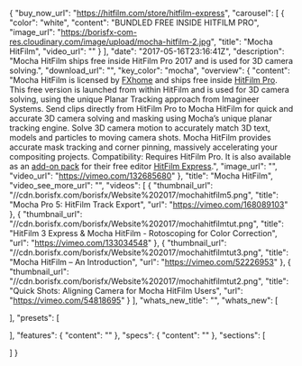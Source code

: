 {
  "buy_now_url": "https://hitfilm.com/store/hitfilm-express",
  "carousel": [
    {
      "color": "white",
      "content": "BUNDLED FREE INSIDE HITFILM PRO",
      "image_url": "https://borisfx-com-res.cloudinary.com/image/upload/mocha-hitfilm-2.jpg",
      "title": "Mocha HitFilm",
      "video_url": ""
    }
  ],
  "date": "2017-05-16T23:16:41Z",
  "description": "Mocha HitFilm ships free inside HitFilm Pro 2017 and is used for 3D camera solving.",
  "download_url": "",
  "key_color": "mocha",
  "overview": {
    "content": "Mocha HitFilm is licensed by [FXhome](http://www.fxhome.com/) and ships free inside [HitFilm Pro](http://www.hitfilm.com/). This free version is launched from within HitFilm and is used for 3D camera solving, using the unique Planar Tracking approach from Imagineer Systems. Send clips directly from HitFilm Pro to Mocha HitFilm for quick and accurate 3D camera solving and masking using Mocha’s unique planar tracking engine. Solve 3D camera motion to accurately match 3D text, models and particles to moving camera shots. Mocha HitFilm provides accurate mask tracking and corner pinning, massively accelerating your compositing projects. Compatibility: Requires HitFilm Pro. It is also available as an [add-on pack](http://www.hitfilm.com/store/hitfilm-3-express) for their free editor [HitFilm Express](https://www.hitfilm.com/express).",
    "image_url": "",
    "video_url": "https://vimeo.com/132685680"
  },
  "title": "Mocha HitFilm",
  "video_see_more_url": "",
  "videos": [
    {
      "thumbnail_url": "//cdn.borisfx.com/borisfx/Website%202017/mochahitfilm5.png",
      "title": "Mocha Pro 5: HitFilm Track Export",
      "url": "https://vimeo.com/168089103"
    },
    {
      "thumbnail_url": "//cdn.borisfx.com/borisfx/Website%202017/mochahitfilmtut.png",
      "title": "HitFilm 3 Express & Mocha HitFilm - Rotoscoping for Color Correction",
      "url": "https://vimeo.com/133034548"
    },
    {
      "thumbnail_url": "//cdn.borisfx.com/borisfx/Website%202017/mochahitfilmtut3.png",
      "title": "Mocha HitFilm – An Introduction",
      "url": "https://vimeo.com/52226953"
    },
    {
      "thumbnail_url": "//cdn.borisfx.com/borisfx/Website%202017/mochahitfilmtut2.png",
      "title": "Quick Shots: Aligning Camera for Mocha HitFilm Users",
      "url": "https://vimeo.com/54818695"
    }
  ],
  "whats_new_title": "",
  "whats_new": [

  ],
  "presets": [

  ],
  "features": {
    "content": ""
  },
  "specs": {
    "content": ""
  },
  "sections": [

  ]
}
